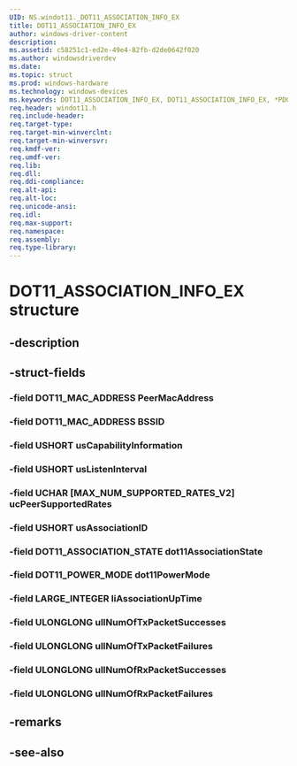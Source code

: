 ```yaml
---
UID: NS.windot11._DOT11_ASSOCIATION_INFO_EX
title: DOT11_ASSOCIATION_INFO_EX
author: windows-driver-content
description: 
ms.assetid: c58251c1-ed2e-49e4-82fb-d2de0642f020
ms.author: windowsdriverdev
ms.date: 
ms.topic: struct
ms.prod: windows-hardware
ms.technology: windows-devices
ms.keywords: DOT11_ASSOCIATION_INFO_EX, DOT11_ASSOCIATION_INFO_EX, *PDOT11_ASSOCIATION_INFO_EX
req.header: windot11.h
req.include-header:
req.target-type:
req.target-min-winverclnt:
req.target-min-winversvr:
req.kmdf-ver:
req.umdf-ver:
req.lib:
req.dll:
req.ddi-compliance:
req.alt-api:
req.alt-loc:
req.unicode-ansi:
req.idl:
req.max-support:
req.namespace:
req.assembly:
req.type-library:
---
```


# DOT11_ASSOCIATION_INFO_EX structure

## -description



## -struct-fields

### -field DOT11_MAC_ADDRESS PeerMacAddress			
 	
### -field DOT11_MAC_ADDRESS BSSID			
 	
### -field USHORT usCapabilityInformation			
 	
### -field USHORT usListenInterval			
 	
### -field UCHAR [MAX_NUM_SUPPORTED_RATES_V2] ucPeerSupportedRates			
 	
### -field USHORT usAssociationID			
 	
### -field DOT11_ASSOCIATION_STATE dot11AssociationState			
 	
### -field DOT11_POWER_MODE dot11PowerMode			
 	
### -field LARGE_INTEGER liAssociationUpTime			
 	
### -field ULONGLONG ullNumOfTxPacketSuccesses			
 	
### -field ULONGLONG ullNumOfTxPacketFailures			
 	
### -field ULONGLONG ullNumOfRxPacketSuccesses			
 	
### -field ULONGLONG ullNumOfRxPacketFailures			
 	
## -remarks

## -see-also